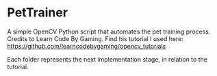 # PetTrainer
A simple OpenCV Python script that automates the pet training process. 
Credits to Learn Code By Gaming. 
Find his tutorial I used here: https://github.com/learncodebygaming/opencv_tutorials

Each folder represents the next implementation stage, in relation to the tutorial.
